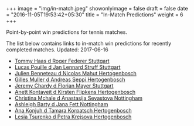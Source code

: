 +++
image = "img/in-match.jpeg"
showonlyimage = false
draft = false
date = "2016-11-05T19:53:42+05:30"
title = "In-Match Predictions"
weight = 6
+++

Point-by-point win predictions for tennis matches.

<!--more-->


The list below contains links to in-match win predictions for recently completed matches. Updated: 2017-06-16

<ul>
<li><a href="/match1/">Tommy Haas d Roger Federer Stuttgart</a></li>
<li><a href="/match2/">Lucas Pouille d Jan Lennard Struff Stuttgart</a></li>
<li><a href="/match3/">Julien Benneteau d Nicolas Mahut Hertogenbosch</a></li>
<li><a href="/match4/">Gilles Muller d Andreas Seppi Hertogenbosch</a></li>
<li><a href="/match5/">Jeremy Chardy d Florian Mayer Stuttgart</a></li>
<li><a href="/match6/">Anett Kontaveit d Kirsten Flipkens Hertogenbosch</a></li>
<li><a href="/match7/">Christina Mchale d Anastasija Sevastova Nottingham</a></li>
<li><a href="/match8/">Ashleigh Barty d Jana Fett Nottingham</a></li>
<li><a href="/match9/">Ana Konjuh d Tamara Korpatsch Hertogenbosch</a></li>
<li><a href="/match10/">Lesia Tsurenko d Petra Krejsova Hertogenbosch</a></li>
</ul>
